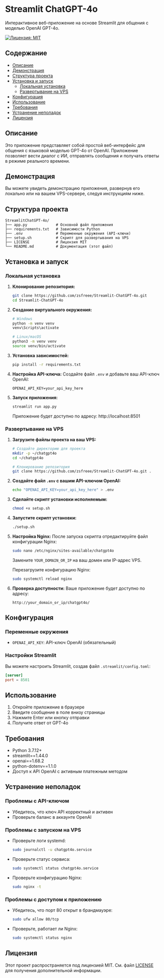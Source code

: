 # Streamlit ChatGPT-4o

Интерактивное веб-приложение на основе Streamlit для общения с моделью OpenAI GPT-4o.

[![Лицензия: MIT](https://img.shields.io/badge/License-MIT-yellow.svg)](https://opensource.org/licenses/MIT)

## Содержание

- [Описание](#описание)
- [Демонстрация](#демонстрация)
- [Структура проекта](#структура-проекта)
- [Установка и запуск](#установка-и-запуск)
  - [Локальная установка](#локальная-установка)
  - [Развертывание на VPS](#развертывание-на-vps)
- [Конфигурация](#конфигурация)
- [Использование](#использование)
- [Требования](#требования)
- [Устранение неполадок](#устранение-неполадок)
- [Лицензия](#лицензия)

## Описание

Это приложение представляет собой простой веб-интерфейс для общения с языковой моделью GPT-4o от OpenAI. Приложение позволяет вести диалог с ИИ, отправлять сообщения и получать ответы в режиме реального времени.

## Демонстрация

Вы можете увидеть демонстрацию приложения, развернув его локально или на вашем VPS-сервере, следуя инструкциям ниже.

## Структура проекта

```
StreamlitChatGPT-4o/
├── app.py             # Основной файл приложения
├── requirements.txt   # Зависимости Python
├── .env               # Переменные окружения (API-ключи)
├── setup.sh           # Скрипт для развертывания на VPS
├── LICENSE            # Лицензия MIT
└── README.md          # Документация (этот файл)
```

## Установка и запуск

### Локальная установка

1. **Клонирование репозитория:**
   ```bash
   git clone https://github.com/zsfreee/Streamlit-ChatGPT-4o.git
   cd Streamlit-ChatGPT-4o
   ```

2. **Создание виртуального окружения:**
   ```bash
   # Windows
   python -m venv venv
   venv\Scripts\activate

   # Linux/macOS
   python3 -m venv venv
   source venv/bin/activate
   ```

3. **Установка зависимостей:**
   ```bash
   pip install -r requirements.txt
   ```

4. **Настройка API-ключа:**
   Создайте файл `.env` и добавьте ваш API-ключ OpenAI:
   ```
   OPENAI_API_KEY=your_api_key_here
   ```

5. **Запуск приложения:**
   ```bash
   streamlit run app.py
   ```
   Приложение будет доступно по адресу: http://localhost:8501

### Развертывание на VPS

1. **Загрузите файлы проекта на ваш VPS:**
   ```bash
   # Создайте директорию для проекта
   mkdir -p ~/chatgpt4o
   cd ~/chatgpt4o

   # Клонирование репозитория
   git clone https://github.com/zsfreee/Streamlit-ChatGPT-4o.git .
   ```

2. **Создайте файл `.env` с вашим API-ключом OpenAI:**
   ```bash
   echo "OPENAI_API_KEY=your_api_key_here" > .env
   ```

3. **Сделайте скрипт установки исполняемым:**
   ```bash
   chmod +x setup.sh
   ```

4. **Запустите скрипт установки:**
   ```bash
   ./setup.sh
   ```

5. **Настройка Nginx:**
   После запуска скрипта отредактируйте файл конфигурации Nginx:
   ```bash
   sudo nano /etc/nginx/sites-available/chatgpt4o
   ```
   
   Замените `YOUR_DOMAIN_OR_IP` на ваш домен или IP-адрес VPS.
   
   Перезагрузите конфигурацию Nginx:
   ```bash
   sudo systemctl reload nginx
   ```

6. **Проверка доступности:**
   Ваше приложение будет доступно по адресу:
   ```
   http://your_domain_or_ip/chatgpt4o/
   ```

## Конфигурация

### Переменные окружения

- `OPENAI_API_KEY`: API-ключ OpenAI (обязательный)

### Настройки Streamlit

Вы можете настроить Streamlit, создав файл `.streamlit/config.toml`:
```toml
[server]
port = 8501
```

## Использование

1. Откройте приложение в браузере
2. Введите сообщение в поле внизу страницы
3. Нажмите Enter или кнопку отправки
4. Получите ответ от GPT-4o

## Требования

- Python 3.7.12+
- streamlit==1.44.0
- openai==1.68.2
- python-dotenv==1.1.0
- Доступ к API OpenAI с активным платежным методом

## Устранение неполадок

### Проблемы с API-ключом
- Убедитесь, что ключ API корректный и активен
- Проверьте баланс в аккаунте OpenAI

### Проблемы с запуском на VPS
- Проверьте логи systemd:
  ```bash
  sudo journalctl -u chatgpt4o.service
  ```
- Проверьте статус сервиса:
  ```bash
  sudo systemctl status chatgpt4o.service
  ```
- Проверьте конфигурацию Nginx:
  ```bash
  sudo nginx -t
  ```

### Проблемы с доступом к приложению
- Убедитесь, что порт 80 открыт в брандмауэре:
  ```bash
  sudo ufw allow 80/tcp
  ```
- Проверьте, работает ли Nginx:
  ```bash
  sudo systemctl status nginx
  ```

## Лицензия

Этот проект распространяется под лицензией MIT. См. файл [LICENSE](LICENSE) для получения дополнительной информации.
